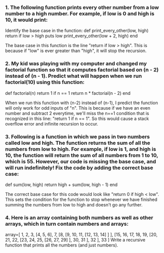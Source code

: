 ### 1. The following function prints every other number from a low number to a high number. For example, if low is 0 and high is 10, it would print:
Identify the base case in the function:
def print_every_other(low, high) 
    return if low > high
    puts low
    print_every_other(low + 2, high)
end

The base case in this function is the line "return if low > high". This is because if "low" is ever greater than "high", it will stop the recursion.

### 2. My kid was playing with my computer and changed my factorial function so that it computes factorial based on (n - 2) instead of (n - 1). Predict what will happen when we run factorial(10) using this function:
def factorial(n)
    return 1 if n == 1
    return n * factorial(n - 2)
end

When we run this function with (n-2) instead of (n-1), I predict the function will only work for odd inputs of "n". This is because if we have an even number and subtract 2 everytime, we'll miss the n==1 condition that is recognized in this line: "return 1 if n == 1". So this would cause a stack overflow error and infinite recursion to occur.

### 3. Following is a function in which we pass in two numbers called low and high. The function returns the sum of all the numbers from low to high. For example, if low is 1, and high is 10, the function will return the sum of all numbers from 1 to 10, which is 55. However, our code is missing the base case, and will run indefinitely! Fix the code by adding the correct base case:
def sum(low, high)
    return high + sum(low, high - 1)
end

The correct base case for this code would look like "return 0 if high < low". This sets the condition for the function to stop whenever we have finished summing the numbers from low to high and doesn't go any further. 

### 4. Here is an array containing both numbers as well as other arrays, which in turn contain numbers and arrays:
array=[ 1, 
        2, 
        3,
        [4, 5, 6],
        7,
        [8,
          [9, 10, 11,
            [12, 13, 14]
          ] 
        ],
        [15, 16, 17, 18, 19,
          [20, 21, 22,
            [23, 24, 25,
              [26, 27, 29]
            ], 30, 31 
          ], 32
        ], 33 
      ]
Write a recursive function that prints all the numbers (and just numbers).

